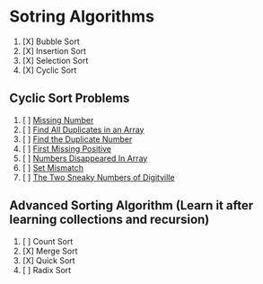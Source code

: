 # Sotring Algorithms

01. [X] Bubble Sort
02. [X] Insertion Sort
03. [X] Selection Sort
04. [X] Cyclic Sort

## Cyclic Sort Problems

01. [ ] [Missing Number](https://leetcode.com/problems/missing-number/)
02. [ ] [Find All Duplicates in an Array](https://leetcode.com/problems/find-all-duplicates-in-an-array/description/)
02. [ ] [Find the Duplicate Number](https://leetcode.com/problems/find-the-duplicate-number/)
02. [ ] [First Missing Positive](https://leetcode.com/problems/first-missing-positive/description/)
02. [ ] [Numbers Disappeared In Array](https://leetcode.com/problems/find-all-numbers-disappeared-in-an-array/)
02. [ ] [Set Mismatch](https://leetcode.com/problems/set-mismatch/description/)
02. [ ] [The Two Sneaky Numbers of Digitville](https://leetcode.com/problems/the-two-sneaky-numbers-of-digitville/)


## Advanced Sorting Algorithm (Learn it after learning collections and recursion)

01. [ ] Count Sort
02. [X] Merge Sort
03. [X] Quick Sort
04. [ ] Radix Sort
